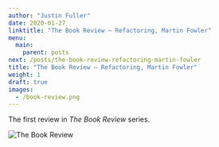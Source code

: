 ```yaml
---
author: "Justin Fuller"
date: 2020-01-27
linktitle: "The Book Review — Refactoring, Martin Fowler"
menu:
  main:
    parent: posts
next: /posts/the-book-review-refactoring-martin-fowler
title: "The Book Review — Refactoring, Martin Fowler"
weight: 1
draft: true
images:
  - /book-review.png
---
```


The first review in _The Book Review_ series.

<!--more-->

![The Book Review](/book-review.png)

